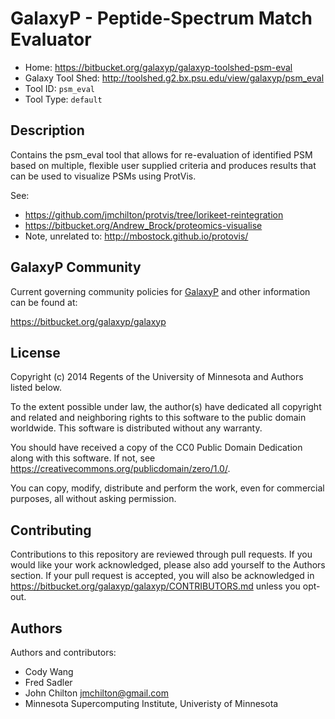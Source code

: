 GalaxyP - Peptide-Spectrum Match Evaluator
==========================================

* Home: <https://bitbucket.org/galaxyp/galaxyp-toolshed-psm-eval>
* Galaxy Tool Shed: <http://toolshed.g2.bx.psu.edu/view/galaxyp/psm_eval>
* Tool ID: `psm_eval`
* Tool Type: `default`


Description
-----------

Contains the psm_eval tool that allows for re-evaluation of identified PSM based on multiple, flexible user supplied criteria and produces results that can be used to visualize PSMs using ProtVis.

See:

* https://github.com/jmchilton/protvis/tree/lorikeet-reintegration
* <https://bitbucket.org/Andrew_Brock/proteomics-visualise>
* Note, unrelated to: <http://mbostock.github.io/protovis/>


GalaxyP Community
-----------------

Current governing community policies for [GalaxyP](https://bitbucket.org/galaxyp/) and other information can be found at:

<https://bitbucket.org/galaxyp/galaxyp>


License
-------

Copyright (c) 2014 Regents of the University of Minnesota and Authors listed below.

To the extent possible under law, the author(s) have dedicated all copyright and related and neighboring rights to this software to the public domain worldwide. This software is distributed without any warranty.

You should have received a copy of the CC0 Public Domain Dedication along with this software. If not, see <https://creativecommons.org/publicdomain/zero/1.0/>.

You can copy, modify, distribute and perform the work, even for commercial purposes, all without asking permission.


Contributing
------------

Contributions to this repository are reviewed through pull requests. If you would like your work acknowledged, please also add yourself to the Authors section. If your pull request is accepted, you will also be acknowledged in <https://bitbucket.org/galaxyp/galaxyp/CONTRIBUTORS.md> unless you opt-out.


Authors
-------

Authors and contributors:

* Cody Wang
* Fred Sadler
* John Chilton <jmchilton@gmail.com>
* Minnesota Supercomputing Institute, Univeristy of Minnesota
